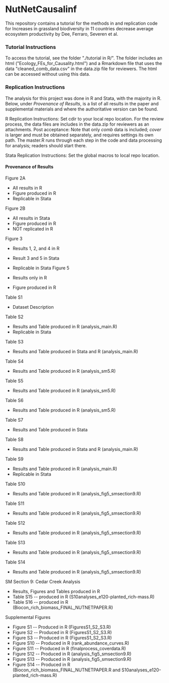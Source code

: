 # NutNetCausalinf
This repository contains a tutorial for the methods in and replication code for Increases in grassland biodiversity in 11 countries decrease average ecosystem productivity by Dee, Ferraro, Severen et al.

### Tutorial Instructions

To access the tutorial, see the folder "./tutorial in R/". The folder includes an html ("Ecology_FEs_for_Causality.html") and a Rmarkdown file that uses the data "cleaned_comb_data.csv" in the data.zip file for reviewers. The html can be accessed without using this data. 

### Replication Instructions

The analysis for this project was done in R and Stata, with the majority in R. Below, under *Provenance of Results*, is a list of all results in the paper and supplemental materials and where the authoritative version can be found. 

R Replication Instructions: Set cdir to your local repo location. For the review process, the data files are includes in the data.zip for reviewers as an attachments. Post acceptance: Note that only *comb* data is included; *cover* is larger and must be obtained separately, and requires settings its own path. The master.R runs through each step in the code and data processing for analysis; readers should start there.

Stata Replication Instructions: Set the global macros to local repo location.

#### Provenance of Results

Figure 2A

* All results in R 
* Figure produced in R
* Replicable in Stata 

Figure 2B

* All results in Stata 
* Figure produced in R 
* NOT replicated in R

Figure 3 

* Results 1, 2, and 4 in R 
* Result 3 and 5 in Stata
* Replicable in Stata 
Figure 5

* Results only in R
* Figure produced in R

Table S1

* Dataset Description 

Table S2

* Results and Table produced in R (analysis_main.R) 
* Replicable in Stata 

Table S3

* Results and Table produced in Stata and R (analysis_main.R)

Table S4

* Results and Table produced in R (analysis_sm5.R)

Table S5

* Results and Table produced in R (analysis_sm5.R)

Table S6 

* Results and Table produced in R (analysis_sm5.R)

Table S7

* Results and Table produced in Stata 

Table S8

* Results and Table produced in Stata and R (analysis_main.R)

Table S9

* Results and Table produced in R (analysis_main.R)
* Replicable in Stata 

Table S10

* Results and Table produced in R (analysis_fig5_smsection9.R)

Table S11

* Results and Table produced in R (analysis_fig5_smsection9.R)

Table S12

* Results and Table produced in R (analysis_fig5_smsection9.R)

Table S13

* Results and Table produced in R (analysis_fig5_smsection9.R)

Table S14

* Results and Table produced in R (analysis_fig5_smsection9.R)


SM Section 9: Cedar Creek Analysis 
* Results, Figures and Tables produced in R
* Table S15 -- produced in R (S10analyses_e120-planted_rich-mass.R)
* Table S16 -- produced in R (Biocon_rich_biomass_FINAL_NUTNETPAPER.R)

Supplemental Figures

* Figure S1 -- Produced in R (FiguresS1_S2_S3.R) 
* Figure S2 -- Produced in R (FiguresS1_S2_S3.R) 
* Figure S3 -- Produced in R (FiguresS1_S2_S3.R) 
* Figure S10 -- Produced in R (rank_abundance_curves.R)
* Figure S11 -- Produced in R  (finalprocess_coverdata.R)
* Figure S12 -- Produced in R  (analysis_fig5_smsection9.R)
* Figure S13 -- Produced in R  (analysis_fig5_smsection9.R)
* Figure S14 -- Produced in R (Biocon_rich_biomass_FINAL_NUTNETPAPER.R and S10analyses_e120-planted_rich-mass.R) 

